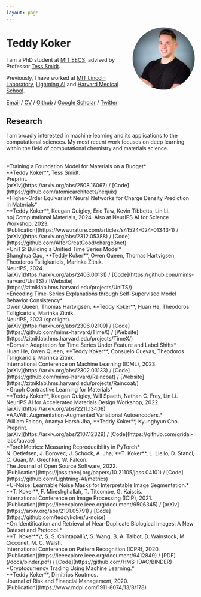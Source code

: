 ```yaml
---
layout: page
---
```


<img alt="Teddy Koker" src="/images/profile.jpg"
    style="float: right; max-width: 33%; margin: 0 0 1em 2em; border-radius: 50%">

# Teddy Koker

I am a PhD student at [MIT EECS](https://www.eecs.mit.edu/), advised by Professor [Tess Smidt](https://blondegeek.github.io/).

Previously, I have worked at [MIT Lincoln Laboratory](https://www.ll.mit.edu/), [Lightning AI](https://lightning.ai/) and [Harvard Medical School](https://hms.harvard.edu/).

[Email](mailto:teddy.koker@gmail.com) / [CV](/koker_cv.pdf) / [Github](https://github.com/teddykoker) / [Google Scholar](https://scholar.google.com/citations?user=br990A8AAAAJ) / [Twitter](https://twitter.com/teddykoker)


## Research

I am broadly interested in machine learning and its applications to the computational sciences. My most recent work focuses on deep learning within the field of computational chemistry and materials science.

<br>
*Training a Foundation Model for Materials on a Budget*<br>
**Teddy Koker**, Tess Smidt.<br>
Preprint.<br>
[arXiv](https://arxiv.org/abs/2508.16067) / [Code](https://github.com/atomicarchitects/nequix)

<br>
*Higher-Order Equivariant Neural Networks
for Charge Density Prediction in Materials*<br>
**Teddy Koker**, Keegan Quigley, Eric Taw, Kevin Tibbetts, Lin Li.<br>
npj Computational Materials, 2024. Also at NeurIPS AI for Science Workshop, 2023.<br>
[Publication](https://www.nature.com/articles/s41524-024-01343-1) / [arXiv](https://arxiv.org/abs/2312.05388) / [Code](https://github.com/AIforGreatGood/charge3net)

<br>
*UniTS: Building a Unified Time Series Model*<br>
Shanghua Gao, **Teddy Koker**, Owen Queen, Thomas Hartvigsen, Theodoros Tsiligkaridis, Marinka Zitnik.<br>
NeurIPS, 2024.<br>
[arXiv](https://arxiv.org/abs/2403.00131) / [Code](https://github.com/mims-harvard/UniTS) / [Website](https://zitniklab.hms.harvard.edu/projects/UniTS/)

<br>
*Encoding Time-Series Explanations through Self-Supervised Model Behavior Consistency*<br>
Owen Queen, Thomas Hartvigsen, **Teddy Koker**, Huan He, Theodoros Tsiligkaridis, Marinka Zitnik.<br>
NeurIPS, 2023 (spotlight).<br>
[arXiv](https://arxiv.org/abs/2306.02109) / [Code](https://github.com/mims-harvard/TimeX) / [Website](https://zitniklab.hms.harvard.edu/projects/TimeX/)

<br>
*Domain Adaptation for Time Series Under Feature and Label Shifts*<br>
Huan He, Owen Queen, **Teddy Koker**, Consuelo Cuevas, Theodoros Tsiligkaridis, Marinka Zitnik.<br>
International Conference on Machine Learning (ICML), 2023.<br>
[arXiv](https://arxiv.org/abs/2302.03133) / [Code](https://github.com/mims-harvard/Raincoat) / [Website](https://zitniklab.hms.harvard.edu/projects/Raincoat/)

<br>
*Graph Contrastive Learning for Materials*<br>
**Teddy Koker**, Keegan Quigley, Will Spaeth, Nathan C. Frey, Lin Li.<br>
NeurIPS AI for Accelerated Materials Design Workshop, 2022.<br>
[arXiv](https://arxiv.org/abs/2211.13408)

<br>
*AAVAE: Augmentation-Augmented Variational Autoencoders.*<br>
William Falcon, Ananya Harsh Jha, **Teddy Koker**, Kyunghyun Cho.<br>
Preprint.<br>
[arXiv](https://arxiv.org/abs/2107.12329) / [Code](https://github.com/gridai-labs/aavae)

<br>
*TorchMetrics: Measuring Reproducibility in PyTorch*<br>
N. Detlefsen, J. Borovec, J. Schock, A. Jha, **T. Koker**, L. Liello, D. Stancl, C. Quan, M. Grechkin, W. Falcon.<br>
The Journal of Open Source Software, 2022.<br>
[Publication](https://joss.theoj.org/papers/10.21105/joss.04101) / [Code](https://github.com/Lightning-AI/metrics)


<br>
*U-Noise: Learnable Noise Masks for Interpretable Image Segmentation.*<br>
**T. Koker**, F. Mireshghallah, T. Titcombe, G. Kaissis.<br>
International Conference on Image Processing (ICIP), 2021.<br>
[Publication](https://ieeexplore.ieee.org/document/9506345) / [arXiv](https://arxiv.org/abs/2101.05791) / [Code](https://github.com/teddykoker/u-noise)

<br>
*On Identification and Retrieval of Near-Duplicate Biological Images: A New Dataset and Protocol.*<br>
**T. Koker**\*, S. S. Chintapalli\*, S. Wang, B. A. Talbot, D. Wainstock, M. Cicconet, M. C. Walsh.<br>
International Conference on Pattern Recognition (ICPR), 2020.<br>
[Publication](https://ieeexplore.ieee.org/document/9412849) / [PDF](/docs/binder.pdf) / [Code](https://github.com/HMS-IDAC/BINDER)


<br>
*Cryptocurrency Trading Using Machine Learning.*<br>
**Teddy Koker**, Dimitrios Koutmos.<br>
Journal of Risk and Financial Management, 2020.<br>
[Publication](https://www.mdpi.com/1911-8074/13/8/178)
